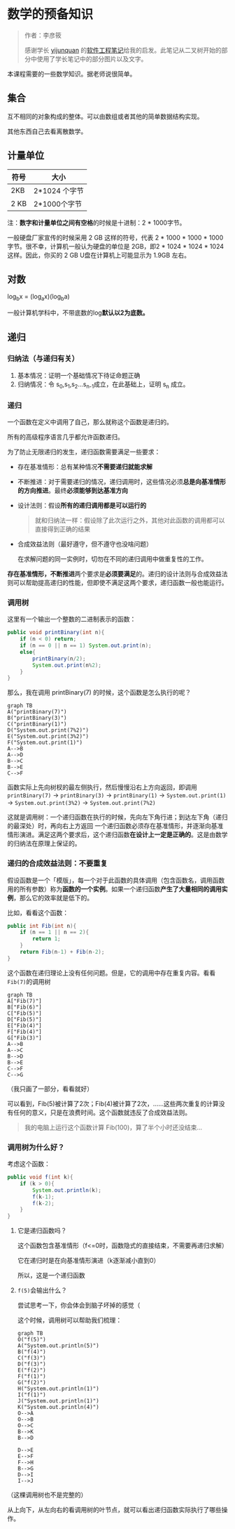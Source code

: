 # 数学的预备知识

> 作者：李彦筱
>
> 感谢学长 [yijunquan](https://github.com/yijunquan-afk) 的[软件工程笔记](https://github.com/yijunquan-afk/XJTUSE-NOTES)给我的启发。此笔记从二叉树开始的部分中使用了学长笔记中的部分图片以及文字。
>

本课程需要的一些数学知识。据老师说很简单。

## 集合

互不相同的对象构成的整体。可以由数组或者其他的简单数据结构实现。

其他东西自己去看离散数学。

## 计量单位

| 符号 | 大小          |
| ---- | ------------- |
| 2KB  | 2*1024 个字节 |
| 2 KB | 2*1000个字节  |

注：**数字和计量单位之间有空格**的时候是十进制：2 * 1000字节。

一般硬盘厂家宣传的时候采用 2 GB 这样的符号，代表 2 * 1000 * 1000 * 1000 字节。很不幸，计算机一般认为硬盘的单位是 2GB，即2 * 1024 * 1024 * 1024 这样。因此，你买的 2 GB U盘在计算机上可能显示为 1.9GB 左右。

## 对数

log<sub>b</sub>x = (log<sub>a</sub>x)(log<sub>b</sub>a)

一般计算机学科中，不带底数的log**默认以2为底数。**

## 递归

### 归纳法（与递归有关）

1. 基本情况：证明一个基础情况下待证命题正确
2. 归纳情况：令 s<sub>0</sub>,s<sub>1</sub>,s<sub>2</sub>…s<sub>n-1</sub>成立，在此基础上，证明 s<sub>n</sub> 成立。

### 递归

一个函数在定义中调用了自己，那么就称这个函数是递归的。

所有的高级程序语言几乎都允许函数递归。

为了防止无限递归的发生，递归函数需要满足一些要求：

- 存在基准情形：总有某种情况**不需要递归就能求解**

- 不断推进：对于需要递归的情况，递归调用时，这些情况必须**总是向基准情形的方向推进**。最终**必须能够到达基准方向**

- 设计法则：假设**所有的递归调用都是可以运行的**

  > 就和归纳法一样：假设除了此次运行之外，其他对此函数的调用都可以直接得到正确的结果

- 合成效益法则（最好遵守，但不遵守也没啥问题）

  在求解问题的同一实例时，切勿在不同的递归调用中做重复性的工作。

**存在基准情形，不断推进**两个要求是**必须要满足**的。递归的设计法则与合成效益法则可以帮助提高递归的性能，但即使不满足这两个要求，递归函数一般也能运行。

### 调用树

这里有一个输出一个整数的二进制表示的函数：

```java
public void printBinary(int n){
    if (n < 0) return;
    if (n == 0 || n == 1) System.out.print(n);
    else{
        printBinary(n/2);
        System.out.print(n%2);
    }
}
```

那么，我在调用 printBinary(7) 的时候，这个函数是怎么执行的呢？

```mermaid
graph TB
A("printBinary(7)")
B("printBinary(3)")
C("printBinary(1)")
D("System.out.print(7%2)")
E("System.out.print(3%2)")
F("System.out.print(1)")
A-->B
A-->D
B-->C
B-->E
C-->F

```

函数实际上先向树杈的最左侧执行，然后慢慢沿右上方向返回，即调用 `printBinary(7)` -> `printBinary(3)` -> `printBinary(1)` -> `System.out.print(1)` -> `System.out.print(3%2)` -> `System.out.print(7%2)`

这就是调用树：一个递归函数在执行的时候，先向左下角行进；到达左下角（递归的最深处）时，再向右上方返回
一个递归函数必须存在基准情形，并逐渐向基准情形演进。满足这两个要求后，这个递归函数**在设计上一定是正确的**。这是由数学的归纳法在原理上保证的。

### 递归的合成效益法则：不要重复

假设函数是一个「模版」，每一个对于此函数的具体调用（包含函数名，调用函数用的所有参数）称为**函数的一个实例**。如果一个递归函数**产生了大量相同的调用实例**，那么它的效率就是低下的。

比如，看看这个函数：

```java
public int Fib(int n){
    if (n == 1 || n == 2){
        return 1;
    }
    return Fib(n-1) + Fib(n-2);
}
```

这个函数在递归理论上没有任何问题。但是，它的调用中存在重复内容。看看`Fib(7)`的调用树

```mermaid
graph TB
A["Fib(7)"]
B["Fib(6)"]
C["Fib(5)"]
D["Fib(5)"]
E["Fib(4)"]
F["Fib(4)"]
G["Fib(3)"]
A-->B
A-->C
B-->D
B-->E
C-->F
C-->G
```

（我只画了一部分，看看就好）

可以看到，Fib(5)被计算了2次；Fib(4)被计算了2次，……这些两次重复的计算没有任何的意义，只是在浪费时间。这个函数就违反了合成效益法则。

> 我的电脑上运行这个函数计算 Fib(100)，算了半个小时还没结束…

### 调用树为什么好？

考虑这个函数：

```java
public void f(int k){
    if (k > 0){
        System.out.println(k);
        f(k-1);
        f(k-2);
    }
}
```

1. 它是递归函数吗？

   这个函数包含基准情形（f<=0时，函数隐式的直接结束，不需要再递归求解）

   它在递归时是在向基准情形演进（k逐渐减小直到0）

   所以，这是一个递归函数

2. `f(5)`会输出什么？

   尝试思考一下，你会体会到脑子坏掉的感觉（

   这个时候，调用树可以帮助我们梳理：

   ```mermaid
   graph TB
   O("f(5)")
   A("System.out.println(5)")
   B("f(4)")
   C("f(3)")
   D("f(3)")
   E("f(2)")
   F("f(1)")
   G("f(2)")
   H("System.out.println(1)")
   I("f(1)")
   J("System.out.println(1)")
   K("System.out.println(4)")
   O-->A
   O-->B
   O-->C
   B-->K
   B-->D
   
   D-->E
   E-->F
   F-->H
   B-->G
   D-->I
   I-->J
   ```
   

（这棵调用树也不是完整的）

从上向下，从左向右的看调用树的叶节点，就可以看出递归函数实际执行了哪些操作。